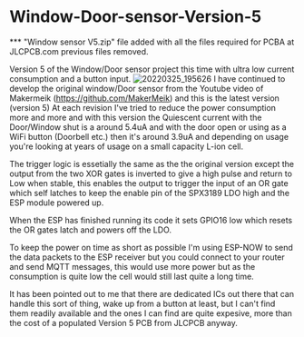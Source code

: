 # Window-Door-sensor-Version-5

*** "Window sensor V5.zip" file added with all the files required for PCBA at JLCPCB.com previous files removed.

Version 5 of the Window/Door sensor project this time with ultra low current consumption and a button input.
![20220325_195626](https://user-images.githubusercontent.com/1810366/200266914-61c2be56-a823-4789-83d1-3d2ba0b076e9.jpg)
I have continued to develop the original window/Door sensor from the Youtube video of Makermeik (https://github.com/MakerMeik) and this is the latest version (version 5)
At each revision I've tried to reduce the power consumption more and more and with this version the Quiescent current with the Door/Window shut is a around 5.4uA and with the door open or using as a WiFi button (Doorbell etc.) then it's around 3.9uA and depending on usage you're looking at years of usage on a small capacity L-ion cell.

The trigger logic is essetially the same as the the original version except the output from the two XOR gates is inverted to give a high pulse and return to Low when stable, this enables the output to trigger the input of an OR gate which self latches to keep the enable pin of the SPX3189 LDO high and the ESP module powered up.

When the ESP has finished running its code it sets GPIO16 low which resets the OR gates latch and powers off the LDO.

To keep the power on time as short as possible I'm using ESP-NOW to send the data packets to the ESP receiver but you could connect to your router and send MQTT messages, this would use more power but as the consumption is quite low the cell would still last quite a long time.

It has been pointed out to me that there are dedicated ICs out there that can handle this sort of thing, wake up from a button at least, but I can't find them readily available and the ones I can find are quite expesive, more than the cost of a populated Version 5 PCB from JLCPCB anyway.
